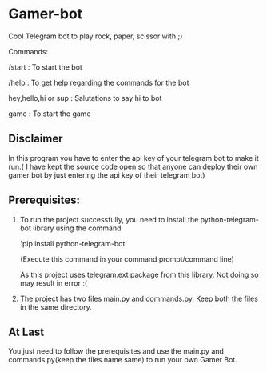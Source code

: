 # Gamer-bot
Cool Telegram bot to play rock, paper, scissor with ;)

Commands:

/start : To start the bot

/help  : To get help regarding the commands for the bot 

hey,hello,hi or sup  : Salutations to say hi to bot

game  : To start the game
## Disclaimer
In this program you have to enter the api key of your telegram bot to make it run.( I have kept the source code open so that anyone can deploy their own gamer bot by just entering the api key of their telegram bot)

## Prerequisites:
1. To run the project successfully, you need to install the python-telegram-bot library using the command

    'pip install python-telegram-bot'

    (Execute this command in your command prompt/command line)

    As this project uses telegram.ext package from this library.
    Not doing so may result in error :(

2. The project has two files main.py and commands.py.
    Keep both the files in the same directory.

## At Last
You just need to follow the prerequisites and use the main.py and commands.py(keep the files name same) to run your own Gamer Bot.


